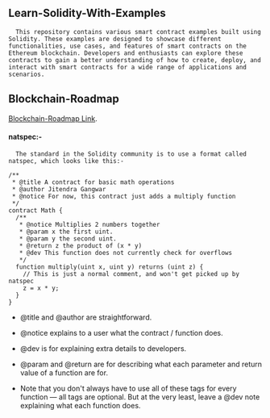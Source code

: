 ## Learn-Solidity-With-Examples
      This repository contains various smart contract examples built using Solidity. These examples are designed to showcase different functionalities, use cases, and features of smart contracts on the Ethereum blockchain. Developers and enthusiasts can explore these contracts to gain a better understanding of how to create, deploy, and interact with smart contracts for a wide range of applications and scenarios.
      
## Blockchain-Roadmap
[Blockchain-Roadmap Link](https://docs.google.com/document/d/19vNRerdEXhu3e8nsilW_Au4D9MRXqHaOWAGCKgXxwPc/edit?usp=sharing).

#### natspec:-
      The standard in the Solidity community is to use a format called natspec, which looks like this:-
```shell
/**
 * @title A contract for basic math operations
 * @author Jitendra Gangwar
 * @notice For now, this contract just adds a multiply function
 */
contract Math {
  /**
   * @notice Multiplies 2 numbers together
   * @param x the first uint.
   * @param y the second uint.
   * @return z the product of (x * y)
   * @dev This function does not currently check for overflows
   */
  function multiply(uint x, uint y) returns (uint z) {
    // This is just a normal comment, and won't get picked up by natspec
    z = x * y;
  }
}
```
- @title and @author are straightforward.
- @notice explains to a user what the contract / function does. 
- @dev is for explaining extra details to developers.
- @param and @return are for describing what each parameter and return value of a function are for.

- Note that you don't always have to use all of these tags for every function — all tags are optional. 
But at the very least, leave a @dev note explaining what each function does.
